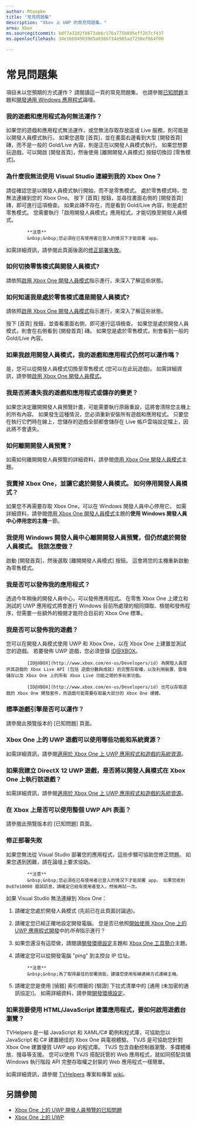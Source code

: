 ```yaml
---
author: Mtoepke
title: "常見問題集"
description: "Xbox 上 UWP 的常見問題集。"
area: Xbox
ms.sourcegitcommit: bdf7a32d2f0673ab6c176a775b805eff2b7cf437
ms.openlocfilehash: 34e186049039d5a8366f34e985ad7250ef664f00

---
```


# 常見問題集

項目未以您預期的方式運作？ 請閱讀這一頁的常見問題集。 也請參閱[已知問題](known-issues.md)主題和[開發通用 Windows 應用程式](https://social.msdn.microsoft.com/Forums/windowsapps/en-US/home?forum=wpdevelop)論壇。 

### 我的遊戲和應用程式為何無法運作？

如果您的遊戲和應用程式無法運作，或您無法存取存放區或 Live 服務，則可能是以開發人員模式執行。 如果您選取 \[首頁\]，並在畫面右邊看到大型 \[開發首頁\] 磚，而不是一般的 Gold/Live 內容，則是正在以開發人員模式執行。 如果您想要玩遊戲，可以開啟 \[開發首頁\]，然後使用 \[離開開發人員模式\] 按鈕切換回 \[零售模式\]。

### 為什麼我無法使用 Visual Studio 連線到我的 Xbox One？

請從確認您是以開發人員模式執行開始，而不是零售模式。 處於零售模式時，您無法連線到您的 Xbox One。 按下 \[首頁\] 按鈕，並尋找畫面右側的 \[開發首頁\] 磚，即可進行這項檢查。 如果此磚不存在，而是看到 Gold/Live 內容，則是處於零售模式。 您需要執行「啟用開發人員模式」應用程式，才能切換至開發人員模式。

> 
            **注意**
            &nbsp;&nbsp;您必須在已有使用者已登入的情況下才能部署 app。

如需詳細資訊，請參閱此頁面後面的[修正部署失敗](frequently-asked-questions.md#fixing-deployment-failures)。

### 如何切換零售模式與開發人員模式?

請依照[啟用 Xbox One 開發人員模式](devkit-activation.md)指示進行，來深入了解這些狀態。

### 如何知道我是處於零售模式還是開發人員模式?

請依照[啟用 Xbox One 開發人員模式](devkit-activation.md)指示進行，來深入了解這些狀態。 

按下 \[首頁\] 按鈕，並查看畫面右側，即可進行這項檢查。 如果您是處於開發人員模式，則會在右側看到 \[開發首頁\] 磚。 如果您是處於零售模式，則會看到一般的 Gold/Live 內容。

### 如果我啟用開發人員模式，我的遊戲和應用程式仍然可以運作嗎？

是，您可以從開發人員模式切換至零售模式 (您可以在此玩遊戲)。 如需詳細資訊，請參閱[啟用 Xbox One 開發人員模式](devkit-activation.md)。 

<!-- > **CAUTION**&nbsp;&nbsp;The Xbox Developer Preview System Update includes experimental and early pre-release software. 
This means that some popular games and apps will not work as expected and you may experience occasional crashes and data loss. -->

### 我是否將遺失我的遊戲和應用程式或儲存的變更？

如果您決定離開開發人員預覽計畫，可能需要執行原廠重設，這將會清除您主機上的所有內容。 如果發生這種情況，您必須重新安裝所有遊戲和應用程式。 只要您在執行它們時在線上，您儲存的遊戲全部都會儲存在 Live 帳戶雲端設定檔上，因此將不會遺失。

### 如何離開開發人員預覽？

如需如何離開開發人員預覽的詳細資料，請參閱[停用 Xbox One 開發人員模式](devkit-deactivation.md)主題。

### 我賣掉 Xbox One，並讓它處於開發人員模式。 如何停用開發人員模式？

如果您不再需要存取 Xbox One，可以在 Windows 開發人員中心停用它。 如需詳細資料，請參閱[停用 Xbox One 開發人員模式](devkit-deactivation.md#deactivate-your-console-through-windows-dev-center)主題的**使用 Windows 開發人員中心停用您的主機**一節。

### 我使用 Windows 開發人員中心離開開發人員預覽，但仍然處於開發人員模式。 我該怎麼做？

啟動 \[開發首頁\]，然後選取 \[離開開發人員模式\] 按鈕。 這會將您的主機重新啟動為零售模式。 

### 我是否可以發佈我的應用程式？

透過今年稍後的開發人員中心，可以發佈應用程式。 在零售 Xbox One 上建立和測試的 UWP 應用程式將會進行 Windows 目前所處理的相同擷取、檢閱和發佈程序，但需要一些額外的檢閱才能符合目前的 Xbox One 標準。

### 我是否可以發佈我的遊戲？

您可以在開發人員模式使用 UWP 和 Xbox One，以在 Xbox One 上建置並測試您的遊戲。 若要發佈 UWP 遊戲，您必須登錄 [ID@XBOX](http://www.xbox.com/en-us/Developers/id)。 

            [ID@XBOX](http://www.xbox.com/en-us/Developers/id) 為開發人員提供其遊戲的 Xbox Live API (包括 遊戲分數與成就) 的完整存取權，以及利用裝置、雲端儲存以及 Xbox One 上的所有 Xbox Live 功能之間的多玩家功能。 

            [ID@XBOX](http://www.xbox.com/en-us/Developers/id) 也可以存取遊戲的 Xbox One 開發套件，而遊戲可能需要存取最大部分的 Xbox One 硬體。

### 標準遊戲引擎是否可以運作？

請參閱此預覽版本的 \[已知問題\] 頁面。

### Xbox One 上的 UWP 遊戲可以使用哪些功能和系統資源？ 

如需詳細資訊，請參閱[適用於 Xbox One 上 UWP 應用程式和遊戲的系統資源](system-resource-allocation.md)。

### 如果我建立 DirectX 12 UWP 遊戲，是否將以開發人員模式在 Xbox One 上執行該遊戲？

如需詳細資訊，請參閱[適用於 Xbox One 上 UWP 應用程式和遊戲的系統資源](system-resource-allocation.md)。

### 在 Xbox 上是否可以使用整個 UWP API 表面？

請參閱此預覽版本的 \[已知問題\] 頁面。

### 修正部署失敗

如果您無法從 Visual Studio 部署您的應用程式，這些步驟可協助您修正問題。 如果您遇到困難，請在論壇上要求協助。

> 
            **注意**
            &nbsp;&nbsp;您必須在已有使用者已登入的情況下才能部署 app。 如果您收到 0x87e10008 錯誤訊息，請確定已經有使用者登入，然後再試一次。

如果 Visual Studio 無法連線到 Xbox One：

1. 請確定您處於開發人員模式 (先前已在此頁面討論過)。
2. 請確定您已經正確地設定開發電腦。 您是否已依照[開始使用 Xbox One 上的 UWP 應用程式開發](getting-started.md)中的*所有*指示進行？ 

3. 如果您還沒有這麼做，請閱讀[開發環境設定](development-environment-setup.md)主題和 [Xbox One 工具簡介](introduction-to-xbox-tools.md)主題。

4. 請確定您可以從開發電腦 "ping" 到主控台 IP 位址。
> 
            **注意**
            &nbsp;&nbsp;為了取得最佳的部署效能，建議您使用有線連線方式連線主機。

5. 請確定您是使用 \[偵錯\] 索引標籤的 \[驗證\] 下拉式清單中的 \[通用 (未加密的通訊協定)\]。 如需詳細資料，請參閱[開發環境設定](development-environment-setup.md)。

<!--6. Make sure you are not hitting a PIN pairing issue; see "Visual Studio/Xbox PIN pairing failures" in the [Known Issues](known-issues.md) topic.-->

<!--
If Visual Studio can connect, but deployment is failing (for example you get this error message: "DEP0700 : Registration of the app failed.(0x80073cf9)"):

1. Make sure that your app is not installed by uninstalling it from the Collections app in the Xbox One shell. 

> **Note**&nbsp;&nbsp;Uninstalling your app from Windows Device Portal (WDP) will not resolve the issue.

2. If your issues persist, uninstall your app or game in the Collections app, leave Developer Mode, restart to Retail Mode, and then switch back to Developer Mode. 
This will clear Dev Storage.

3. If your issues persist, follow the steps above and then use **Reset and keep my games & apps** to delete any stored state on your Xbox One. 
Go to Settings > System > Console info & updates > Reset console, and select the **Reset and keep my games & apps** button.

> **Caution**&nbsp;&nbsp;Doing this will delete all saved settings on your Xbox One including wireless settings, user accounts and any game progress that has not been saved to cloud storage.

> **Caution**&nbsp;&nbsp;DO NOT select the **Reset and remove everything** button.
This will delete all of your games, apps, settings and content, deactivate Developer Mode, and remove you console from the Developer Preview group.
-->

### 如果我要使用 HTML/JavaScript 建置應用程式，要如何啟用遊戲台瀏覽？

TVHelpers 是一組 JavaScript 和 XAML/C# 範例和程式庫，可協助您以 JavaScript 和 C# 建置絕佳的 Xbox One 與電視體驗。 TVJS 是可協助您針對 Xbox One 建置優質 UWP app 的程式庫。 TVJS 包含自動控制器瀏覽、多媒體播放、搜尋等支援。 您可以使用 TVJS 搭配託管的 Web 應用程式，就如同搭配具備 Windows 執行階段 API 完整存取權之封裝的 Web 應用程式一樣簡單。

如需詳細資訊，請參閱 [TVHelpers](https://github.com/Microsoft/TVHelpers) 專案和專案 [wiki](https://github.com/Microsoft/TVHelpers/wiki)。

## 另請參閱
- [Xbox One 上的 UWP 開發人員預覽的已知問題](known-issues.md)
- [Xbox One 上的 UWP](index.md)



<!--HONumber=Jun16_HO5-->



